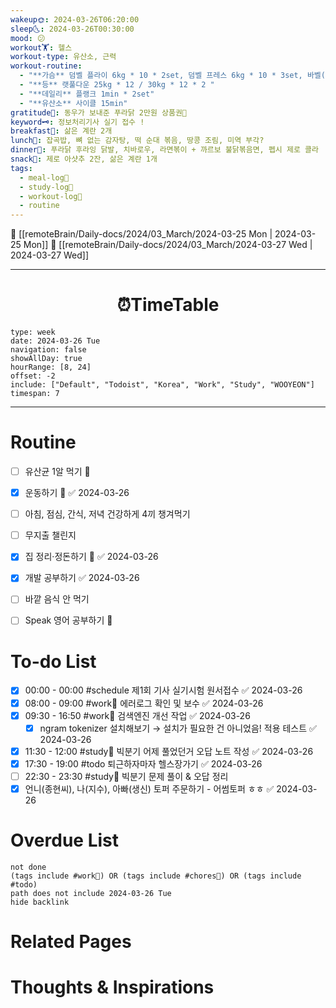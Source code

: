 ```yaml
---
wakeup🌞: 2024-03-26T06:20:00
sleep🌜: 2024-03-26T00:30:00
mood: 😕
workout🏋️: 헬스
workout-type: 유산소, 근력
workout-routine:
  - "**가슴** 덤벨 플라이 6kg * 10 * 2set, 덤벨 프레스 6kg * 10 * 3set, 바벨(벤치) 프레스 봉 * 12 / 5kg * 12 / 10kg * 12"
  - "**등** 랫풀다운 25kg * 12 / 30kg * 12 * 2 "
  - "**데일리** 플랭크 1min * 2set"
  - "**유산소** 사이클 15min"
gratitude🙏: 동우가 보내준 푸라닭 2만원 상품권🐔
keyword🗝️: 정보처리기사 실기 접수 !
breakfast🍳: 삶은 계란 2개
lunch🍚: 잡곡밥, 뼈 없는 감자탕, 떡 순대 볶음, 땅콩 조림, 미역 부각?
dinner🥗: 푸라닭 후라잉 닭발, 치바로우, 라면볶이 + 까르보 불닭볶음면, 펩시 제로 콜라
snack🍬: 제로 아샷추 2잔, 삶은 계란 1개
tags:
  - meal-log📝
  - study-log📓
  - workout-log💪
  - routine
---
```


🔺 [[remoteBrain/Daily-docs/2024/03_March/2024-03-25 Mon | 2024-03-25 Mon]]
🔻 [[remoteBrain/Daily-docs/2024/03_March/2024-03-27 Wed | 2024-03-27 Wed]]
___
<h1> <center>⏰TimeTable </center> </h1>

```gEvent
type: week
date: 2024-03-26 Tue
navigation: false
showAllDay: true
hourRange: [8, 24]
offset: -2
include: ["Default", "Todoist", "Korea", "Work", "Study", "WOOYEON"]
timespan: 7
```

--- 


# Routine 

- [ ] 유산균 1알 먹기 🔼 
- [x] 운동하기 🔼 ✅ 2024-03-26
- [ ] 아침, 점심, 간식, 저녁 건강하게 4끼 챙겨먹기
- [ ] 무지출 챌린지 
- [x] 집 정리·정돈하기 🔼 ✅ 2024-03-26
- [x] 개발 공부하기 ✅ 2024-03-26
- [ ] 바깥 음식 안 먹기 
- [ ] Speak 영어 공부하기 🔼 


# To-do List

- [x] 00:00 - 00:00 #schedule 제1회 기사 실기시험 원서접수 ✅ 2024-03-26
- [x] 08:00 - 09:00 #work💼 에러로그 확인 및 보수 ✅ 2024-03-26
- [x] 09:30 - 16:50 #work💼 검색엔진 개선 작업 ✅ 2024-03-26
	- [x] ngram tokenizer 설치해보기 → 설치가 필요한 건 아니었음! 적용 테스트 ✅ 2024-03-26
- [x] 11:30 - 12:00 #study📓 빅분기 어제 풀었던거 오답 노트 작성 ✅ 2024-03-26
- [x] 17:30 - 19:00 #todo 퇴근하자마자 헬스장가기 ✅ 2024-03-26
- [ ] 22:30 - 23:30 #study📓 빅분기 문제 풀이 & 오답 정리
- [x] 언니(종현씨), 나(지수), 아빠(생신) 토퍼 주문하기 - 어썸토퍼 ㅎㅎ ✅ 2024-03-26

# Overdue List
```tasks
not done
(tags include #work💼) OR (tags include #chores🧺) OR (tags include #todo)
path does not include 2024-03-26 Tue
hide backlink
```

# Related Pages



# Thoughts & Inspirations
